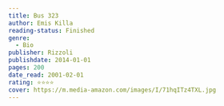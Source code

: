 ```yaml
---
title: Bus 323
author: Emis Killa
reading-status: Finished
genre:
  - Bio
publisher: Rizzoli
publishdate: 2014-01-01
pages: 200
date_read: 2001-02-01
rating: ⭐⭐⭐⭐
cover: https://m.media-amazon.com/images/I/71hqITz4TXL.jpg
---
```

